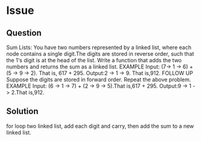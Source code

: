 # Issue

## Question

Sum Lists: You have two numbers represented by a linked list, where each node contains a single digit.The digits are stored in reverse order, such that the 1's digit is at the head of the list. Write a function that adds the two numbers and returns the sum as a linked list.
EXAMPLE
Input: (7-> 1 -> 6) + (5 -> 9 -> 2). That is, 617 + 295. Output:2 -> 1 -> 9. That is,912.
FOLLOW UP
Suppose the digits are stored in forward order. Repeat the above problem. EXAMPLE
Input: (6 -> 1 -> 7) + (2 -> 9 -> 5).That is,617 + 295. Output:9 -> 1 -> 2.That is,912.

## Solution

for loop two linked list, add each digit and carry, then add the sum to a new linked list.
